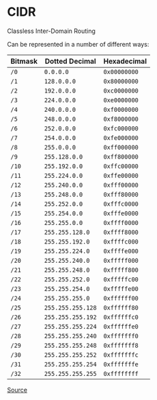 # CIDR
Classless Inter-Domain Routing

Can be represented in a number of different ways:

| Bitmask | Dotted Decimal    | Hexadecimal  |
|---------|-------------------|--------------|
| `/0`    | `0.0.0.0`         | `0x00000000` |
| `/1`    | `128.0.0.0`       | `0x80000000` |
| `/2`    | `192.0.0.0`       | `0xc0000000` |
| `/3`    | `224.0.0.0`       | `0xe0000000` |
| `/4`    | `240.0.0.0`       | `0xf0000000` |
| `/5`    | `248.0.0.0`       | `0xf8000000` |
| `/6`    | `252.0.0.0`       | `0xfc000000` |
| `/7`    | `254.0.0.0`       | `0xfe000000` |
| `/8`    | `255.0.0.0`       | `0xff000000` |
| `/9`    | `255.128.0.0`     | `0xff800000` |
| `/10`   | `255.192.0.0`     | `0xffc00000` |
| `/11`   | `255.224.0.0`     | `0xffe00000` |
| `/12`   | `255.240.0.0`     | `0xfff00000` |
| `/13`   | `255.248.0.0`     | `0xfff80000` |
| `/14`   | `255.252.0.0`     | `0xfffc0000` |
| `/15`   | `255.254.0.0`     | `0xfffe0000` |
| `/16`   | `255.255.0.0`     | `0xffff0000` |
| `/17`   | `255.255.128.0`   | `0xffff8000` |
| `/18`   | `255.255.192.0`   | `0xffffc000` |
| `/19`   | `255.255.224.0`   | `0xffffe000` |
| `/20`   | `255.255.240.0`   | `0xfffff000` |
| `/21`   | `255.255.248.0`   | `0xfffff800` |
| `/22`   | `255.255.252.0`   | `0xfffffc00` |
| `/23`   | `255.255.254.0`   | `0xfffffe00` |
| `/24`   | `255.255.255.0`   | `0xffffff00` |
| `/25`   | `255.255.255.128` | `0xffffff80` |
| `/26`   | `255.255.255.192` | `0xffffffc0` |
| `/27`   | `255.255.255.224` | `0xffffffe0` |
| `/28`   | `255.255.255.240` | `0xfffffff0` |
| `/29`   | `255.255.255.248` | `0xfffffff8` |
| `/30`   | `255.255.255.252` | `0xfffffffc` |
| `/31`   | `255.255.255.254` | `0xfffffffe` |
| `/32`   | `255.255.255.255` | `0xffffffff` |

[Source](https://www.pawprint.net/designresources/netmask-converter.php)

